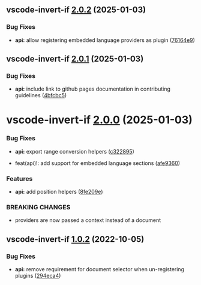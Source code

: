## vscode-invert-if [2.0.2](https://github.com/1nVitr0/plugin-vscode-invert-if/compare/vscode-invert-if@2.0.1...vscode-invert-if@2.0.2) (2025-01-03)


### Bug Fixes

* **api:** allow registering embedded language providers as plugin ([76164e9](https://github.com/1nVitr0/plugin-vscode-invert-if/commit/76164e9b5170ea7e40502719e7a9179a4d477071))

## vscode-invert-if [2.0.1](https://github.com/1nVitr0/plugin-vscode-invert-if/compare/vscode-invert-if@2.0.0...vscode-invert-if@2.0.1) (2025-01-03)


### Bug Fixes

* **api:** include link to github pages documentation in contributing guidelines ([4bfcbc5](https://github.com/1nVitr0/plugin-vscode-invert-if/commit/4bfcbc5479718aa79deffd16cb430a8cc247d458))

# vscode-invert-if [2.0.0](https://github.com/1nVitr0/plugin-vscode-invert-if/compare/vscode-invert-if@1.0.2...vscode-invert-if@2.0.0) (2025-01-03)


### Bug Fixes

* **api:** export range conversion helpers ([c322895](https://github.com/1nVitr0/plugin-vscode-invert-if/commit/c322895897017093ea309ecbfa3bd9a681b66d9c))


* feat(api)!: add support for embedded language sections ([afe9360](https://github.com/1nVitr0/plugin-vscode-invert-if/commit/afe93605e4d46e66c4893b70d7b851f2217e9725))


### Features

* **api:** add position helpers ([8fe209e](https://github.com/1nVitr0/plugin-vscode-invert-if/commit/8fe209e16cb1a66e0b712f93e2a8d2155d99ce5d))


### BREAKING CHANGES

* providers are now passed a context instead of a document

## vscode-invert-if [1.0.2](https://github.com/1nVitr0/plugin-vscode-invert-if/compare/vscode-invert-if@v1.0.1...vscode-invert-if@1.0.2) (2022-10-05)


### Bug Fixes

* **api:** remove requirement for document selector when un-registering plugins ([294eca4](https://github.com/1nVitr0/plugin-vscode-invert-if/commit/294eca44d24b3b869c484904ae45f63a5bf17fea))

